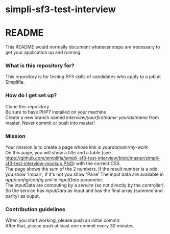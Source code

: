 # simpli-sf3-test-interview

# README #

This README would normally document whatever steps are necessary to get your application up and running.

### What is this repository for? ###

This repository is for testing SF3 skills of candidates who apply to a job at Simplifia.

### How do I get set up? ###

Clone this repository  
Be sure to have PHP7 installed on your machine  
Create a new branch named *interview/yourfirstname-yourlastname* from master. Never commit or push into master!  

### Mission ###

Your mission is to create a page whose link is *yourdomain/my-work*  
On this page, you will show a title and a table (see https://github.com/simplifia/simpli-sf3-test-interview/blob/master/simpli-sf3-test-interview-mockup.PNG) with the correct CSS.  
The page shows the sum of the 2 numbers. If the result number is a odd, you show 'Impair', if it's not you show 'Paire'
The input data are available in *app/config/config.yml* in *inputData* parameter.  
The inputData are computing by a *service* (so not directly by the controller). So the service has *inputData* as input and has the final array (summed and parity) as ouput.


### Contribution guidelines ###
When you start working, please push an initial commit.  
After that, please push at least one commit every 30 minutes.

